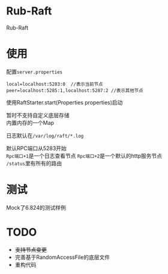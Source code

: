 # Rub-Raft
Rub-Raft 

# 使用
配置`server.properties`  
```
local=localhost:5283:0  //表示当前节点
peer=localhost:5285:1,localhost:5287:2 //表示其他节点
```
使用RaftStarter.start(Properties properties)启动

暂时不支持自定义底层存储  
内置内存的一个Map  

日志默认在`/var/log/raft/*.log`

默认RPC端口从5283开始  
`Rpc端口+1`是一个日志查看节点
`Rpc端口+2`是一个默认的http服务节点    
`/status`里有所有的路由     

# 测试
Mock了6.824的测试样例

# TODO
- ~~支持节点变更~~
- 完善基于RandomAccessFile的底层文件
- 重构代码




 
